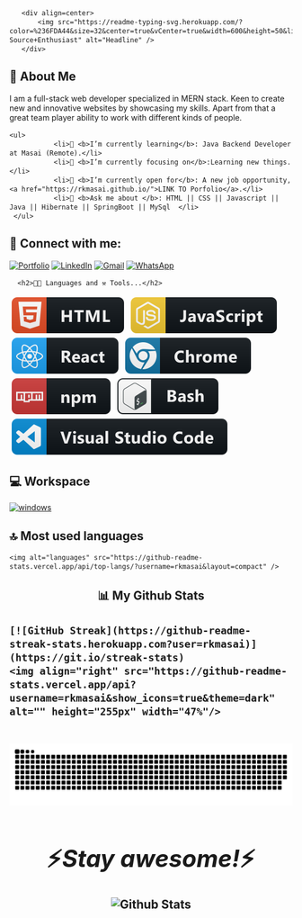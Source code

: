 <div width="60%">
   
       <div align=center>
           <img src="https://readme-typing-svg.herokuapp.com/?color=%236FDA44&size=32&center=true&vCenter=true&width=600&height=50&lines=Hi+there+I%27m+Rajni%20Kant%20Arya+%F0%9F%91%8B;Java+Backend+Developer;Problem+Solver;Open-Source+Enthusiast" alt="Headline" />
       </div>
   </div>
   
   <h2>🚀 About Me</h2>
   <div >
     <div width="40%">
     I am a full-stack web developer specialized in MERN stack. Keen to create new and innovative websites by showcasing my skills. Apart from that a great team player ability to work with different kinds of people.
     </div>
    
    <ul>
               <li>🌱 <b>I’m currently learning</b>: Java Backend Developer at Masai (Remote).</li>
               <li>🎯 <b>I’m currently focusing on</b>:Learning new things.</li>
               <li>🤔 <b>I’m currently open for</b>: A new job opportunity, <a href="https://rkmasai.github.io/">LINK TO Porfolio</a>.</li>
               <li>💬 <b>Ask me about </b>: HTML || CSS || Javascript || Java || Hibernate || SpringBoot || MySql  </li>
     </ul>
   </div>
   
   
   <h2> 🤝 Connect with me:</h2>
    
   [![Portfolio](https://img.shields.io/badge/Portfolio-000000?style=for-the-badge&logo=Portfolio&logoColor=white)](https://rkmasai.github.io/)
   [![LinkedIn](https://img.shields.io/badge/LinkedIn-0077B5?style=for-the-badge&logo=linkedin&logoColor=white)](https://www.linkedin.com/in/rajni-kant-arya-0b662022b/)
   [![Gmail](https://img.shields.io/badge/Gmail-D14836?style=for-the-badge&logo=gmail&logoColor=white)](mailto:rajnikantarya2@gmail.com)
   [![WhatsApp](https://img.shields.io/badge/WhatsApp-25D366?style=for-the-badge&logo=whatsapp&logoColor=white)](https://wa.me/+917004629613)
   
      <h2>🧑‍💻 Languages and ⚒️ Tools...</h2>
   <p align="left">
      <img src="https://raw.githubusercontent.com/8bithemant/8bithemant/master/svg/dev/languages/html.svg" alt="html" style="vertical-align:top; margin:4px">   
     <img src="https://raw.githubusercontent.com/8bithemant/8bithemant/master/svg/dev/languages/js.svg" alt="js" style="vertical-align:top; margin:4px">
     <img src="https://raw.githubusercontent.com/8bithemant/8bithemant/master/svg/dev/frameworks/react.svg" alt="react" style="vertical-align:top; margin:4px">
     <img src="https://raw.githubusercontent.com/8bithemant/8bithemant/master/svg/dev/misc/chrome.svg" alt="chrome" style="vertical-align:top; margin:4px">
     <img src="https://raw.githubusercontent.com/8bithemant/8bithemant/master/svg/dev/services/npm.svg" alt="npm" style="vertical-align:top; margin:4px">
     <img src="https://raw.githubusercontent.com/8bithemant/8bithemant/master/svg/dev/tools/bash.svg" alt="bash" style="vertical-align:top; margin:4px">
     <img src="https://raw.githubusercontent.com/8bithemant/8bithemant/master/svg/dev/tools/visualstudio_code.svg" alt="vscode" style="vertical-align:top; margin:4px">
   </p>
   
   
   <h2>💻 Workspace</h2>
   
   [![windows](https://img.shields.io/badge/Windows-0078D6?style=for-the-badge&logo=windows&logoColor=white)](https://rkmasai.github.io/)
   
   
   
   <h2> 🔝 Most used languages</h2>
   
    <img alt="languages" src="https://github-readme-stats.vercel.app/api/top-langs/?username=rkmasai&layout=compact" />
   
   
   <h2 align="center">📊 My Github Stats<h2>
   
   <div>

    [![GitHub Streak](https://github-readme-streak-stats.herokuapp.com?user=rkmasai)](https://git.io/streak-stats)
    <img align="right" src="https://github-readme-stats.vercel.app/api?username=rkmasai&show_icons=true&theme=dark" alt="" height="255px" width="47%"/>
   <div>
   </br>
   
   
   <div align="center">
     <a href="https://www.linkedin.com/in/rajni-kant-arya-0b662022b/"> 
     <img  src="https://github.com/1999AZZAR/1999AZZAR/blob/main/resources/img/grid-snake.svg" alt="snake" /></a>
   </div>
   
   
   <h1 align='center'>⚡️<i>Stay awesome!</i>⚡️</h1>
   <p align="center">
           <img src="https://raw.githubusercontent.com/mayhemantt/mayhemantt/Update/svg/Bottom.svg" alt="Github Stats" />
   </p>
     
